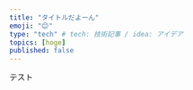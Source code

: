 ```yaml
---
title: "タイトルだよーん"
emoji: "😊"
type: "tech" # tech: 技術記事 / idea: アイデア
topics: [hoge]
published: false
---
```

テスト